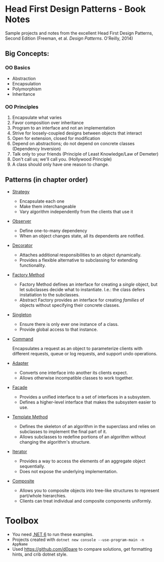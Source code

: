 # Head First Design Patterns - Book Notes

Sample projects and notes from the excellent Head First Design Patterns, Second Edition (Freeman, et al. _Design Patterns_. O'Reilly, 2014)

## Big Concepts:

### OO Basics

- Abstraction
- Encapsulation
- Polymorphism
- Inheritance

### OO Principles

1. Encapsulate what varies
2. Favor composition over inheritance
3. Program to an interface and not an implementation
4. Strive for loosely-coupled designs between objects that interact
5. Open for extension, closed for modification
6. Depend on abstractions; do not depend on concrete classes (Dependency Inversion)
7. Talk only to your friends (Principle of Least Knowledge/Law of Demeter)
8. Don't call us; we'll call you. (Hollywood Principle)
9. A class should only have one reason to change.

## Patterns (in chapter order)

* [Strategy](./src/strategy/README.md)

  - Encapsulate each one
  - Make them interchangeable
  - Vary algorithm independently from the clients that use it

* [Observer](./src/observer/README.md)

  - Define one-to-many dependency
  - When an object changes state, all its dependents are notified.

* [Decorator](./src/decorator/README.md)

  - Attaches additional responsibilities to an object dynamically.
  - Provides a flexible alternative to subclassing for extending functionality.

* [Factory Method](./src/factory/README.md)

  - Factory Method defines an interface for creating a _single_ object, but let subclasses decide what to instantiate. I.e.: the class defers instatiation to the subclasses.
  - Abstract Factory provides an interface for creating _families_ of objects without specifying their concrete classes.

* [Singleton](./src/singleton/README.md)

  - Ensure there is only ever one instance of a class.
  - Provide global access to that instance.

* [Command](./src/command/README.md)

  Encapsulates a request as an object to parameterize clients with different requests, queue or log requests, and support undo operations.

* [Adapter](./src/adapter/README.md)

  - Converts one interface into another its clients expect.
  - Allows otherwise incompatible classes to work together.

* [Facade](./src/facade/README.md)

  - Provides a unified interface to a set of interfaces in a subsystem.
  - Defines a higher-level interface that makes the subsystem easier to use.

* [Template Method](./src/templatemethod/README.md)

  - Defines the skeleton of an algorithm in the superclass and relies on subclasses to implement the final part of it.
  - Allows subclasses to redefine portions of an algorithm without changing the algorithm's structure.

* [Iterator](./src/iterator/README.md)

  - Provides a way to access the elements of an aggregate object sequentially.
  - Does not expose the underlying implementation.

* [Composite](./src/composite/README.md)

  - Allows you to composite objects into tree-like structures to represent part/whole hierarchies.
  - Clients can treat individual and composite components uniformly.

# Toolbox

- You need [.NET 6](https://www.dot.net) to run these examples.
- Projects created with `dotnet new console --use-program-main -n AppName`
- Used https://github.com/d0pare to compare solutions, get formatting hints, and crib dotnet style.